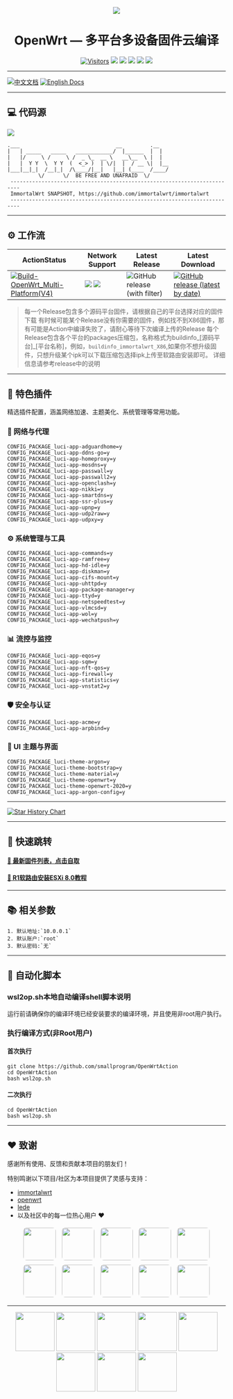 <div align="center">

![](pic/openwrt-logo.jpg)
<h1>OpenWrt — 多平台多设备固件云编译</h1>
</div>




<!-- <p align="center">
    <img src="pic/logo/asus.png" width="90"/> <img src="pic/logo/jdcloud.png" width="90"/> <img src="pic/logo/phicomm.png" width="90"/> <img src="pic/logo/RaspberryPi.png" width="90"/> <img src="pic/logo/rockship.png" width="90"/> <img src="pic/logo/xiaomi.png" width="90"/> <img src="pic/logo/x86.png" width="90"/> <img src="pic/logo/xunlei.png" width="90"/>
</p > -->

<div align="center">

[![Visitors](https://api.visitorbadge.io/api/combined?path=https%3A%2F%2Fgithub.com%2Fsmallprogram%2FOpenWrtAction&countColor=%2344cc11&style=flat-square)](https://visitorbadge.io/status?path=https%3A%2F%2Fgithub.com%2Fsmallprogram%2FOpenWrtAction) ![](https://img.shields.io/github/downloads/smallprogram/OpenWrtAction/total?style=flat-square) ![](https://img.shields.io/github/repo-size/smallprogram/OpenWrtAction?style=flat-square) ![](https://img.shields.io/github/release-date/smallprogram/OpenWrtAction?style=flat-square) ![](https://img.shields.io/github/last-commit/smallprogram/OpenWrtAction?style=flat-square) [![](https://img.shields.io/github/license/smallprogram/OpenWrtAction?style=flat-square)](https://github.com/smallprogram/OpenWrtAction/blob/main/LICENSE?style=flat-square)


</div>

---
[![中文文档](https://img.shields.io/badge/语言-简体中文-blue?style=for-the-badge)](README_CN.md)  [![English Docs](https://img.shields.io/badge/Language-English-green?style=for-the-badge)](README_EN.md)

---

## 💻 代码源
<!-- <div align="center">

[![](https://img.shields.io/badge/source-immortalwrt-green?logo=openwrt&logoColor=green&style=flat-square)](https://github.com/immortalwrt/immortalwrt) [![](https://img.shields.io/badge/source-lean-green?logo=openwrt&logoColor=green&style=flat-square)](https://github.com/coolsnowwolf/lede) [![](https://img.shields.io/badge/source-openwrt-green?logo=openwrt&logoColor=green&style=flat-square)](https://github.com/openwrt/openwrt)

</div> -->

[![](https://img.shields.io/badge/source-immortalwrt-blue?logo=openwrt&logoColor=green&style=flat-square)](https://github.com/immortalwrt/immortalwrt)
```
.___                               __         .__
|   | _____   _____   ____________/  |______  |  |
|   |/     \ /     \ /  _ \_  __ \   __\__  \ |  |
|   |  Y Y  \  Y Y  (  <_> )  | \/|  |  / __ \|  |__
|___|__|_|  /__|_|  /\____/|__|   |__| (____  /____/
          \/      \/  BE FREE AND UNAFRAID  \/
 -------------------------------------------------------------------------
 ImmortalWrt SNAPSHOT, https://github.com/immortalwrt/immortalwrt
 -------------------------------------------------------------------------
 ```

---

## ⚙️ 工作流
|ActionStatus|Network Support|Latest Release|Latest Download|
|-|-|-|-|
|[![Build-OpenWrt_Multi-Platform(V4)](https://github.com/smallprogram/OpenWrtAction/actions/workflows/Build-OpenWrt_Multi-Platform(V4).yml/badge.svg?branch=main)](https://github.com/smallprogram/OpenWrtAction/actions/workflows/Build-OpenWrt_Multi-Platform(V4).yml)|![](https://img.shields.io/badge/-IPv4-green) ![](https://img.shields.io/badge/-IPv6-yellowgreen)|![GitHub release (with filter)](https://img.shields.io/github/v/release/smallprogram/OpenWrtAction)|[![GitHub release (latest by date)](https://img.shields.io/github/downloads/smallprogram/OpenWrtAction/latest/total?style=flat-square)](https://github.com/smallprogram/OpenWrtAction/releases/latest)|


> 每一个Release包含多个源码平台固件，请根据自己的平台选择对应的固件下载
> 有时候可能某个Release没有你需要的固件，例如找不到X86固件，那有可能是Action中编译失败了，请耐心等待下次编译上传的Release
> 每个Release包含各个平台的packages压缩包，名称格式为buildinfo_[源码平台]_[平台名称]，例如，`buildinfo_immortalwrt_X86`,如果你不想升级固件，只想升级某个ipk可以下载压缩包选择ipk上传至软路由安装即可。
> 详细信息请参考release中的说明
---
## 🌟 特色插件

精选插件配置，涵盖网络加速、主题美化、系统管理等常用功能。



### 📡 网络与代理
```
CONFIG_PACKAGE_luci-app-adguardhome=y
CONFIG_PACKAGE_luci-app-ddns-go=y
CONFIG_PACKAGE_luci-app-homeproxy=y
CONFIG_PACKAGE_luci-app-mosdns=y
CONFIG_PACKAGE_luci-app-passwall=y
CONFIG_PACKAGE_luci-app-passwall2=y
CONFIG_PACKAGE_luci-app-openclash=y
CONFIG_PACKAGE_luci-app-nikki=y
CONFIG_PACKAGE_luci-app-smartdns=y
CONFIG_PACKAGE_luci-app-ssr-plus=y
CONFIG_PACKAGE_luci-app-upnp=y
CONFIG_PACKAGE_luci-app-udp2raw=y
CONFIG_PACKAGE_luci-app-udpxy=y
```
### ⚙️ 系统管理与工具
```
CONFIG_PACKAGE_luci-app-commands=y
CONFIG_PACKAGE_luci-app-ramfree=y
CONFIG_PACKAGE_luci-app-hd-idle=y
CONFIG_PACKAGE_luci-app-diskman=y
CONFIG_PACKAGE_luci-app-cifs-mount=y
CONFIG_PACKAGE_luci-app-uhttpd=y
CONFIG_PACKAGE_luci-app-package-manager=y
CONFIG_PACKAGE_luci-app-ttyd=y
CONFIG_PACKAGE_luci-app-netspeedtest=y
CONFIG_PACKAGE_luci-app-vlmcsd=y
CONFIG_PACKAGE_luci-app-wol=y
CONFIG_PACKAGE_luci-app-wechatpush=y
```

### 📊 流控与监控
```
CONFIG_PACKAGE_luci-app-eqos=y
CONFIG_PACKAGE_luci-app-sqm=y
CONFIG_PACKAGE_luci-app-nft-qos=y
CONFIG_PACKAGE_luci-app-firewall=y
CONFIG_PACKAGE_luci-app-statistics=y
CONFIG_PACKAGE_luci-app-vnstat2=y
```
### 🛡️ 安全与认证
```
CONFIG_PACKAGE_luci-app-acme=y
CONFIG_PACKAGE_luci-app-arpbind=y
```
### 🎨 UI 主题与界面
```
CONFIG_PACKAGE_luci-theme-argon=y
CONFIG_PACKAGE_luci-theme-bootstrap=y
CONFIG_PACKAGE_luci-theme-material=y
CONFIG_PACKAGE_luci-theme-openwrt=y
CONFIG_PACKAGE_luci-theme-openwrt-2020=y
CONFIG_PACKAGE_luci-app-argon-config=y
```
---

[![Star History Chart](https://api.star-history.com/svg?repos=smallprogram/OpenWrtAction&type=Date)](https://star-history.com/#smallprogram/OpenWrtAction&Date)

---

## 🔗 快速跳转

#### [🧭 最新固件列表，点击自取](https://github.com/smallprogram/OpenWrtAction/tags)
#### [🧭 R1软路由安装ESXi 8.0教程](R1_ESXI8.md)
---
## 📚 相关参数
```
1. 默认地址:`10.0.0.1`
2. 默认账户:`root`
3. 默认密码:`无`
```

---
## 🤖 自动化脚本
### wsl2op.sh本地自动编译shell脚本说明

运行前请确保你的编译环境已经安装要求的编译环境，并且使用非root用户执行。

### 执行编译方式(非Root用户)

#### 首次执行
```shell
git clone https://github.com/smallprogram/OpenWrtAction
cd OpenWrtAction
bash wsl2op.sh
```
#### 二次执行
```shell
cd OpenWrtAction
bash wsl2op.sh
```

---
## ❤️ 致谢

感谢所有使用、反馈和贡献本项目的朋友们！

特别鸣谢以下项目/社区为本项目提供了灵感与支持：

- [immortalwrt](https://github.com/immortalwrt/immortalwrt.git)
- [openwrt](https://github.com/openwrt/openwrt.git)
- [lede](https://github.com/coolsnowwolf/lede)
- 以及社区中的每一位热心用户 ❤️
  

<p align="center">
  <a href="https://github.com/1715173329"><img src="https://github.com/1715173329.png" width="75" style="border-radius:10%; margin: 5px;" /></a>
  <a href="https://github.com/coolsnowwolf"><img src="https://github.com/coolsnowwolf.png" width="75" style="border-radius:10%; margin: 5px;" /></a>
  <a href="https://github.com/Beginner-Go"><img src="https://github.com/Beginner-Go.png" width="75" style="border-radius:10%; margin: 5px;" /></a>
  <a href="https://github.com/graysky2"><img src="https://github.com/graysky2.png" width="75" style="border-radius:10%; margin: 5px;" /></a>
  <a href="https://github.com/QiuSimons"><img src="https://github.com/QiuSimons.png" width="75" style="border-radius:10%; margin: 5px;" /></a>
  <a href="https://github.com/Ansuel"><img src="https://github.com/Ansuel.png" width="75" style="border-radius:10%; margin: 5px;" /></a>
  <a href="https://github.com/nbd168"><img src="https://github.com/nbd168.png" width="75" style="border-radius:10%; margin: 5px;" /></a>
  <a href="https://github.com/kaloz"><img src="https://github.com/kaloz.png" width="75" style="border-radius:10%; margin: 5px;" /></a>
  <a href="https://github.com/neheb"><img src="https://github.com/neheb.png" width="75" style="border-radius:10%; margin: 5px;" /></a>
  <a href="https://github.com/Noltari"><img src="https://github.com/Noltari.png" width="75" style="border-radius:10%; margin: 5px;" /></a>
</p>


---
<p align="center">
    <img src="pic/logo/asus.png" width="90"/> <img src="pic/logo/jdcloud.png" width="90"/> <img src="pic/logo/phicomm.png" width="90"/> <img src="pic/logo/RaspberryPi.png" width="90"/> <img src="pic/logo/rockship.png" width="90"/> <img src="pic/logo/xiaomi.png" width="90"/> <img src="pic/logo/x86.png" width="90"/> <img src="pic/logo/xunlei.png" width="90"/>
</p >
